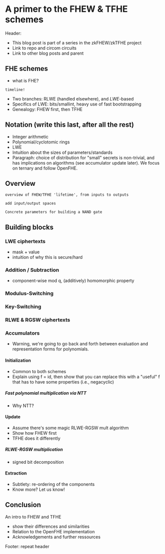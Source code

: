 # A primer to the FHEW & TFHE schemes

Header: 
- This blog post is part of a series in the zkFHEW/zkTFHE project
- Link to repo and circom circuits
- Link to other blog posts and parent

## FHE schemes
- what is FHE?

```fig
timeline!
```

- Two branches: RLWE (handled elsewhere), and _LWE_-based
- Specifics of LWE: bits/smallint, heavy use of fast bootstrapping
- Genealogy: FHEW first, then TFHE

## Notation (write this last, after all the rest)
<!-- Or add notation inline? -->
- Integer arithmetic
- Polynomial/cyclotomic rings
- LWE
- Intuition about the sizes of parameters/standards
- Paragraph: choice of distribution for "small" secrets is non-trivial, and has implications on algorithms (see accumulator update later). We focus on ternary and follow OpenFHE. 

## Overview

```fig
overview of FHEW/TFHE 'lifetime', from inputs to outputs

add input/output spaces
```

```fig
Concrete parameters for building a NAND gate
```

## Building blocks
### LWE ciphertexts
- mask + value
- intuition of why this is secure/hard

<!-- No polynomials in the first few building blocks, only LWE ciphertexts -->

### Addition / Subtraction
- component-wise mod q, (additively) homomorphic property

### Modulus-Switching

### Key-Switching

### RLWE & RGSW ciphertexts

### Accumulators
- Warning, we're going to go back and forth between evaluation and representation forms for polynomials.
  
#### Initialization
- Common to both schemes
- Explain using f = id, then show that you can replace this with a "useful" f that has to have some properties (i.e., negacyclic)

<!-- Do we want to explain how to get a negacyclic f' from a given f -->

##### Fast polynomial multiplication via NTT
- Why NTT?

#### Update
<!-- This is where FHEW/TFHE differ -->
- Assume there's some magic RLWE-RGSW mult algorithm
- Show how FHEW first
- TFHE does it differently

<!-- We present the case for the ternary key distribution, not the binary case as for Zama, and not the general case as in Micciancio-Polyakov paper.  -->
<!-- Security of binary keys is not super well-understood, and ternary is a "safe" choice of distribution.  -->


##### RLWE-RGSW multiplication
- signed bit decomposition

<!-- How does TFHE using a single signed decomp fit here? Or elsewhere? -->

#### Extraction
- Subtlety: re-ordering of the components
- Know more? Let us know!


## Conclusion

An intro to FHEW and TFHE
- show their differences and similarities
- Relation to the OpenFHE implementation
- Acknowledgements and further ressources
  
Footer: repeat header
